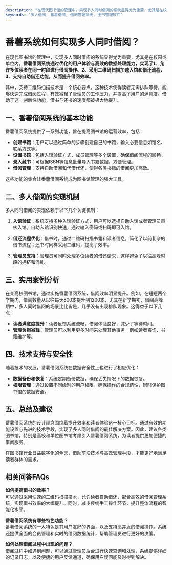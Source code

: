 ```yaml
---
description: "在现代图书馆的管理中，实现多人同时借阅的系统显得尤为重要，尤其是在校园或单位内。**番薯借阅系统通过优化的用户体验与高效的数据处理能力，实现了1、允许多位读者在同一时段进行借阅操作、2、采用二维码扫描加速入馆和借还流程、3、支持自助借还功能，从而提升借阅效率。** "
keywords: "多人借阅, 番薯借阅, 借阅管理系统, 图书管理软件"
---
```

# 番薯系统如何实现多人同时借阅？

在现代图书馆的管理中，实现多人同时借阅的系统显得尤为重要，尤其是在校园或单位内。**番薯借阅系统通过优化的用户体验与高效的数据处理能力，实现了1、允许多位读者在同一时段进行借阅操作、2、采用二维码扫描加速入馆和借还流程、3、支持自助借还功能，从而提升借阅效率。** 

其中，支持二维码扫描技术是一个核心要点。这种技术使得读者无需排队等待，能够快速完成借阅过程，有效减轻了管理员的工作压力，并提高了用户的满意度。借助于这一创新性功能，借书与还书的速度都被极大地提升。

## **一、番薯借阅系统的基本功能**

番薯借阅系统提供了一系列功能，旨在提高图书馆的运营效率，包括：

- **创建书馆**：用户可以通过简单的步骤创建自己的书馆，输入必要信息如馆名、联系方式等。
- **设置书馆**：包括入馆验证方式、成员管理等多个设置，确保借阅流程的顺畅。
- **录入藏书**：可根据ISBN等信息批量导入书籍数据，方便管理。
- **借阅管理**：支持自助借阅和代借代还，使得各类书籍的借阅更加高效。

这些功能的集合让番薯借阅系统成为图书馆管理的强大工具。

## **二、多人借阅的实现机制**

多人同时借阅的实现依赖于以下几个关键机制：

1. **入馆验证**：系统支持多种入馆验证方式，用户可以选择自助入馆或者管理员审核入馆。自助入馆识别快速，通过输入密码或扫码即可入馆。
  
2. **借还流程优化**：借书时，通过二维码扫描书籍和读者信息，简化了以前复杂的借书流程；还书时同样采用二维码，提高了效率。
  
3. **管理员支持**：管理员可同时处理多位读者的借还请求，这样避免了以往高峰时段的拥挤和混乱。

## **三、实用案例分析**

在某高校图书馆，通过实施番薯借阅系统，借阅效率明显提升。例如，在短短两个学期内，借阅数量从以往每天800本提升到1200本，尤其在新学期初，借阅高峰期中，多人同时借阅的场景比比皆是，几乎没有出现排队现象。这得益于以下几点：

- **读者满意度提升**：读者反馈系统流畅，借阅体验良好，减少了等待时间。
- **管理负担减轻**：管理员可以利用更多时间来处理其他事务，例如读者咨询、书籍维护等。

## **四、技术支持与安全性**

随着技术的发展，番薯借阅系统在数据安全性上也进行了相应优化：

- **数据备份和恢复**：系统定期备份数据，确保丢失情况下的数据恢复。
- **权限管理**：通过设置不同级别的用户权限，确保操作的合规范性，同时保护图书馆的数据安全。

## **五、总结及建议**

番薯借阅系统的设计理念围绕着提升效率和读者体验这一核心目标。通过有效的功能设置与先进的技术手段，实现了多人同时借阅的最佳解决方案。因此，建议各类图书馆，特别是高校和单位图书馆考虑引入番薯借阅系统，为读者提供更加便捷的借阅服务。

在图书馆行业日益数字化的今天，借助前沿技术与高效管理手段，才能更好地满足读者群体的需求。

## 相关问答FAQs

**如何提高借书的效率？**  
可以通过采用快速的二维码扫描技术，允许读者自助借还，配合高效的借阅管理系统，实现借书效率的大幅提升。同时，减少传统手工操作环节，提升整体流程的智能化水平。

**番薯借阅系统有哪些特色功能？**  
番薯借阅系统的一大特色是其用户友好的界面，以及支持高并发的借阅操作。系统还提供全面的会员管理和实时的借阅数据统计，帮助管理员进行更好的决策。

**如何处理借阅过程中出现的问题？**  
借阅过程中如遇到问题，可以通过管理员后台进行快速查询和处理，系统提供详细的记录日志，以及便捷的用户反馈通道，确保用户疑问能及时得到解决。

